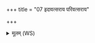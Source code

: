 +++
title = "07 इदावत्सराय परिवत्सराय"

+++
<details><summary>मूलम् (WS)</summary>

इदावत्सराय परिवत्सराय संवत्सराय बृहते विश्वरूपायामुमामुष्यायणममुष्याः पुत्रमा वृश्चामि ॥ ९ ॥
</details>